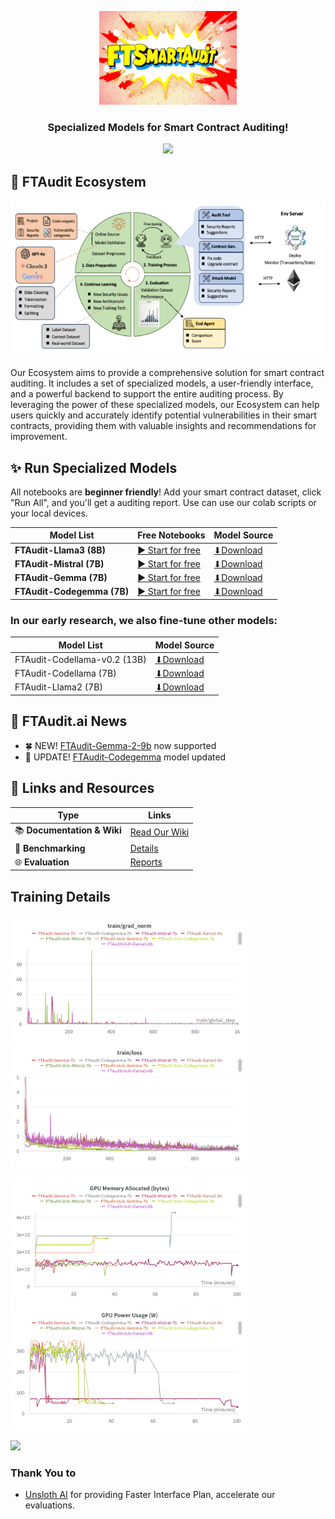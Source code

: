 <div align="center">

  <a href="https://huggingface.co/weifar"><picture>
    <img src="./images/log_FTAudit.png" height=150>
      </picture></a>


### Specialized Models for Smart Contract Auditing!

![](https://i.ibb.co/sJ7RhGG/image-41.png)

</div>

## 🕌 FTAudit Ecosystem 
<div align="center">
  <a><picture>
    <img src="./images/FTAudit.png" height=250>
      </picture></a>
</div>

Our Ecosystem aims to provide a comprehensive solution for smart contract auditing. It includes a set of specialized models, a user-friendly interface, and a powerful backend to support the entire auditing process. 
By leveraging the power of these specialized models, our Ecosystem can help users quickly and accurately identify potential vulnerabilities in their smart contracts, providing them with valuable insights and recommendations for improvement.

## ✨ Run Specialized Models

All notebooks are **beginner friendly**! Add your smart contract dataset, click "Run All", and you'll get a auditing report. Use can use our colab scripts or your local devices.

| Model List | Free Notebooks | Model Source | 
|-----------|---------|--------|
| **FTAudit-Llama3 (8B)**      | [▶️ Start for free](https://colab.research.google.com/drive/1Y_SHymcZGr98832GTSF46J1_JHtHgYhy?usp=sharing)               | [⬇Download](https://huggingface.co/weifar/FTAudit-Llama3-8b-v1.0) | 
| **FTAudit-Mistral (7B)**    | [▶️ Start for free](https://colab.research.google.com/drive/11MYFl14fvdVtEHqKxFXDSMY_L80PzWA7?usp=sharing)               | [⬇Download](https://huggingface.co/weifar/FTAudit-Mistral-7b-v1.1) | 
| **FTAudit-Gemma (7B)**      | [▶️ Start for free](https://colab.research.google.com/drive/18qzvkx__LwX6DPik3U5HBb61kwvaxWHO?usp=sharing)               |[⬇Download](https://huggingface.co/weifar/FTAudit-Gemma-7b-v1.0) | 
| **FTAudit-Codegemma (7B)**      | [▶️ Start for free](https://colab.research.google.com/drive/18qzvkx__LwX6DPik3U5HBb61kwvaxWHO?usp=sharing)               |[⬇Download](https://huggingface.co/weifar/FTAudit-CodeGemma-7b-v0.4) | 

### In our early research, we also fine-tune other models:

| Model List | Model Source |  
|-----------|---------|
| FTAudit-Codellama-v0.2 (13B) | [⬇Download](https://huggingface.co/weifar/FTAudit-Codellama-13b) |
|FTAudit-Codellama (7B)|[⬇Download](https://huggingface.co/weifar/FTAudit-Codellama-7b)|
|FTAudit-Llama2 (7B)|[⬇Download](https://huggingface.co/weifar/FTAudit-Llama3-7b)|

## 🦙 FTAudit.ai News
- 🍀 NEW! [FTAudit-Gemma-2-9b](https://huggingface.co/weifar/FTAudit-gemma2-9b-mix-v0.1) now supported
- 🐥 UPDATE! [FTAudit-Codegemma](https://colab.research.google.com/drive/18qzvkx__LwX6DPik3U5HBb61kwvaxWHO?usp=sharing) model updated



## 🔗 Links and Resources
| Type                            | Links                               |
| ------------------------------- | --------------------------------------- |
| 📚 **Documentation & Wiki**              | [Read Our Wiki](https://github.com/LLMSmartAudit/FTSmartAudit/wiki) |
| 🥇 **Benchmarking**                   | [Details](https://github.com/LLMSmartAudit/FTSmartAudit/tree/main/Benchmark)|
| 🌐 **Evaluation**            | [Reports](https://github.com/LLMSmartAudit/FTSmartAudit/tree/main/EvaluationReports)|


## Training Details
<a><picture><img src="./images/Training_loss_fix.png" height="200"></picture></a> <a><picture><img src="./images/TrainingLoss_fix.png" height="200"></picture></a>

<a><picture><img src="./images/GPU_memory.png" height="200"></picture></a> <a><picture><img src="./images/GPI_power.png" height="200"></picture></a>

![](https://i.ibb.co/sJ7RhGG/image-41.png)

### Thank You to
- [Unsloth AI](https://unsloth.ai) for providing Faster Interface Plan, accelerate our evaluations.

